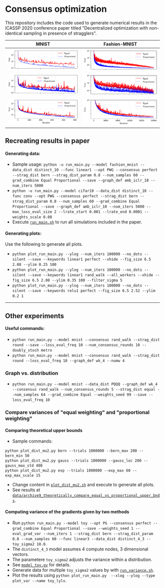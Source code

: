 # Consensus optimization

This repository includes the code used to generate numerical results in the ICASSP 2020 conference paper titled "Decentralized optimization with non-identical sampling in presence of stragglers".

| MNIST | Fashion-MNIST |
|:-------------------------:|:-------------------------:|
| <img width="100%" src="data/archive10_icassp_final_results/run_mnist_linear1_distinct_10_PWG_perfect_amb_iclr_10_bern_08_60_10_metro.png?raw=true">  |   <img width="100%" src="data/archive10_icassp_final_results/run_fashion_mnist_linear1_distinct_10_PWG_perfect_amb_iclr_10_bern_08_60_10_metro.png?raw=true">|
|<img width="100%"  src="data/archive10_icassp_final_results/run_mnist_linear1_distinct_10_PWG_rand_walk_amb_iclr_10_bern_08_60_10_metro.png?raw=true">  |  <img width="100%"  src="data/archive10_icassp_final_results/run_fashion_mnist_linear1_distinct_10_PWG_rand_walk_amb_iclr_10_bern_08_60_10_metro.png?raw=true">|
|<img width="100%"  src="data/archive10_icassp_final_results/run_mnist_relu1_distinct_10_PWG_rand_walk_amb_iclr_10_bern_08_60_10_metro.png?raw=true">  |  <img width="100%"  src="data/archive10_icassp_final_results/run_fashion_mnist_relu1_distinct_10_PWG_perfect_amb_iclr_10_bern_08_60_10_metro.png?raw=true">|

## Recreating results in paper
#### Generating data:
* Sample usage: `python -u run_main.py --model fashion_mnist --data_dist distinct_10 --func linear1 --opt PWG --consensus perfect --strag_dist bern --strag_dist_param 0.8 --num_samples 60 --grad_combine Equal Proportional --save --graph_def amb_iclr_10 --num_iters 5000`
* `python -u run_main.py --model cifar10 --data_dist distinct_10 --func conv --opt PWG --consensus perfect --strag_dist bern --strag_dist_param 0.8 --num_samples 60 --grad_combine Equal Proportional --save --graph_def amb_iclr_10 --num_iters 5000 --max_loss_eval_size 2 --lrate_start 0.001 --lrate_end 0.0001 --weights_scale 0.08`
* Execute [`run_main.sh`](run_main.sh) to run all simulations included in the paper.

#### Generating plots:
Use the following to generate all plots.
* `python plot_run_main.py --ylog --num_iters 100000 --no_dots --silent --save --keywords linear1 perfect --xhide --fig_size 6.5 2.08 --ylim 0.25 100`
* `python plot_run_main.py --ylog --num_iters 100000 --no_dots --silent --save --keywords linear1 rand_walk --all_workers --xhide --fig_size 6.5 2.08 --ylim 0.35 100 --filter_sigma 5`
* `python plot_run_main.py --ylog --num_iters 100000 --no_dots --silent --save --keywords relu1 perfect --fig_size 6.5 2.52 --ylim 0.2 1`




-----



## Other experiments

#### Useful commands:

* `python run_main.py --model mnist --consensus rand_walk --strag_dist round --save --loss_eval_freq 10 --num_consensus_rounds 10 --doubly_stoch metro`
* `python run_main.py --model mnist --consensus rand_walk --strag_dist round --loss_eval_freq 10 --graph_def wk_4 --numw 4`

### Graph vs. distribution
* `python run_main.py --model mnist --data_dist PQQQ --graph_def wk_4 --consensus rand_walk --num_consensus_rounds 5 --strag_dist equal --num_samples 64 --grad_combine Equal --weights_seed 99 --save --loss_eval_freq 10`


### Compare variances of "equal weighting" and "proportional weighting"
#### Comparing theoretical upper bounds
* Sample commands:
```
python plot_dist_mu2.py bern --trials 1000000 --bern_max 200 --bern_min 50
python plot_dist_mu2.py gauss --trials 1000000 --gauss_loc 200 --gauss_max_std 400
python plot_dist_mu2.py exp --trials 1000000 --exp_max 60 --exp_max_scale 15
```
* Change content in [`plot_dist_mu2.sh`](plot_dist_mu2.sh) and execute to generate all plots.
* See results at [`data/archive9_theoretically_compare_equal_vs_proportional_upper_bnds`](data/archive9_theoretically_compare_equal_vs_proportional_upper_bnds).

#### Computing variance of the gradients given by two methods
* Run `python run_main.py --model toy --opt PG --consensus perfect --grad_combine Equal Proportional --save --weights_seed 1 --eval_grad_var --num_iters 1 --strag_dist bern --strag_dist_param 0.8 --num_samples 60 --func linear3 --data_dist distinct_4_3 --toy_sigma2 10.0`.
* The `distinct_4_3` model assumes 4 compute nodes, 3 dimensional vectors.
* The parametere `toy_sigma2` adjusts the variance within a distribution.
* See [`model_toy.py`](src/model_toy.py) for details.
* Generate data for multiple `toy_sigma2` values by with [`run_variance.sh`](run_variance.sh).
* Plot the results using `python plot_run_main.py  --xlog --ylog --type plot_var --name toy_lylx`.